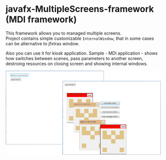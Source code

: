 javafx-MultipleScreens-framework (MDI framework)
====================
This framework allows you to managed multiple screens.  
Project contains simple customizable `InternalWindow`, that in some cases can be alternative to jfxtras window.
  
Also you can use it for kiosk application. Sample - MDI application - shows how switches between scenes, pass parameters to another screen, destroing resources on closing screen and showing internal windows.  

![Logo](mdi_framework/logo.jpg)
